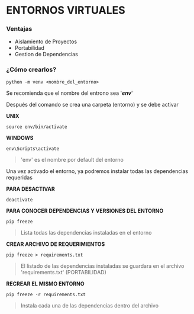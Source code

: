 # ENTORNOS VIRTUALES


### Ventajas
- Aislamiento de Proyectos
- Portabilidad
- Gestion de Dependencias


### ¿Cómo crearlos?
`python -m venv <nombre_del_entorno>`

Se recomienda que el nombre del entrono sea '_**env**_'

Después del comando se crea una carpeta (entorno) y se debe activar

**UNIX**

`source env/bin/activate`

**WINDOWS**

`env\Scripts\activate`

> 'env' es el nombre por default del entorno

Una vez activado el entorno, ya podremos instalar todas las dependencias requeridas

**PARA DESACTIVAR**

`deactivate`

**PARA CONOCER DEPENDENCIAS Y VERSIONES DEL ENTORNO**

`pip freeze`

> Lista todas las dependencias instaladas en el entorno

**CREAR ARCHIVO DE REQUERIMIENTOS**

`pip freeze > requirements.txt` 

> El listado de las dependencias instaladas se guardara en el archivo 'requirements.txt' (PORTABILIDAD)

**RECREAR EL MISMO ENTORNO**

`pip freeze -r requirements.txt` 

> Instala cada una de las dependencias dentro del archivo
